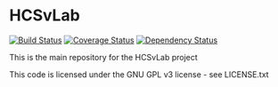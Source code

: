HCSvLab
=======
[![Build Status](https://travis-ci.org/IntersectAustralia/hcsvlab.png?branch=master)](https://travis-ci.org/IntersectAustralia/hcsvlab)
[![Coverage Status](https://coveralls.io/repos/IntersectAustralia/hcsvlab/badge.png?branch=master)](https://coveralls.io/r/IntersectAustralia/hcsvlab)
[![Dependency Status](https://gemnasium.com/IntersectAustralia/hcsvlab.png)](https://gemnasium.com/IntersectAustralia/hcsvlab)

This is the main repository for the HCSvLab project

This code is licensed under the GNU GPL v3 license - see LICENSE.txt
